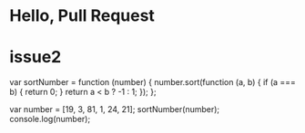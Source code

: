 # Hello, Pull Request
# issue2

var sortNumber = function (number) {
   number.sort(function (a, b) {
       if (a === b) {
           return 0;
       }
       return a < b ? -1 : 1;
   });
};

var number = [19, 3, 81, 1, 24, 21];
sortNumber(number);
console.log(number);
